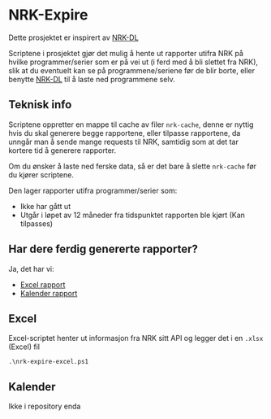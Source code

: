 # NRK-Expire
Dette prosjektet er inspirert av [NRK-DL](https://github.com/ljskatt/nrk-dl)

Scriptene i prosjektet gjør det mulig å hente ut rapporter utifra NRK på hvilke programmer/serier som er på vei ut (i ferd med å bli slettet fra NRK), slik at du eventuelt kan se på programmene/seriene før de blir borte, eller benytte [NRK-DL](https://github.com/ljskatt/nrk-dl) til å laste ned programmene selv.

## Teknisk info

Scriptene oppretter en mappe til cache av filer `nrk-cache`, denne er nyttig hvis du skal generere begge rapportene, eller tilpasse rapportene, da unngår man å sende mange requests til NRK, samtidig som at det tar kortere tid å generere rapporter.

Om du ønsker å laste ned ferske data, så er det bare å slette `nrk-cache` før du kjører scriptene.

Den lager rapporter utifra programmer/serier som:

- Ikke har gått ut
- Utgår i løpet av 12 måneder fra tidspunktet rapporten ble kjørt (Kan tilpasses)

## Har dere ferdig genererte rapporter?
Ja, det har vi:

- [Excel rapport](https://ljskatt.no/nrk-expire.xlxs)
- [Kalender rapport](https://ljskatt.no/nrk-expire.ics)

## Excel
Excel-scriptet henter ut informasjon fra NRK sitt API og legger det i en `.xlsx` (Excel) fil

`.\nrk-expire-excel.ps1`

## Kalender
Ikke i repository enda